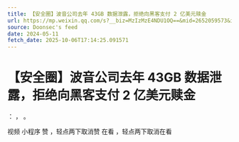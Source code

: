 ```yaml
---
title: 【安全圈】波音公司去年 43GB 数据泄露，拒绝向黑客支付 2 亿美元赎金
url: https://mp.weixin.qq.com/s?__biz=MzIzMzE4NDU1OQ==&mid=2652059573&idx=2&sn=514681644e82c47accab829981314635
source: Doonsec's feed
date: 2024-05-11
fetch_date: 2025-10-06T17:14:25.091571
---
```


# 【安全圈】波音公司去年 43GB 数据泄露，拒绝向黑客支付 2 亿美元赎金

：
，
。

视频
小程序
赞
，轻点两下取消赞
在看
，轻点两下取消在看